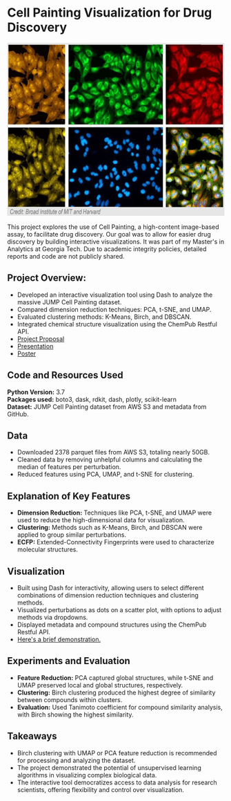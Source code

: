 # Cell Painting Visualization for Drug Discovery

<img src="https://github.com/mekz-data/drug_discovery/blob/main/images/cell_painting.png" height="400">

This project explores the use of Cell Painting, a high-content image-based assay, to facilitate drug discovery. Our goal was to allow for easier drug discovery by building interactive visualizations. It was part of my Master's in Analytics at Georgia Tech. Due to academic integrity policies, detailed reports and code are not publicly shared.    

## Project Overview:
- Developed an interactive visualization tool using Dash to analyze the massive JUMP Cell Painting dataset.
- Compared dimension reduction techniques: PCA, t-SNE, and UMAP.
- Evaluated clustering methods: K-Means, Birch, and DBSCAN.
- Integrated chemical structure visualization using the ChemPub Restful API.  
- [Project Proposal](https://youtu.be/wn6c_DhxlOo)    
- [Presentation](https://youtu.be/J4o2ygYiUPQ)
- [Poster](https://github.com/mekz-data/drug_discovery/blob/main/team093poster.pdf)

## Code and Resources Used
**Python Version:** 3.7  
**Packages used:** boto3, dask, rdkit, dash, plotly, scikit-learn        
**Dataset:** JUMP Cell Painting dataset from AWS S3 and metadata from GitHub.

## Data 
- Downloaded 2378 parquet files from AWS S3, totaling nearly 50GB.
- Cleaned data by removing unhelpful columns and calculating the median of features per perturbation.
- Reduced features using PCA, UMAP, and t-SNE for clustering.

## Explanation of Key Features
- **Dimension Reduction:** Techniques like PCA, t-SNE, and UMAP were used to reduce the high-dimensional data for visualization.
- **Clustering:** Methods such as K-Means, Birch, and DBSCAN were applied to group similar perturbations.
- **ECFP:** Extended-Connectivity Fingerprints were used to characterize molecular structures.

## Visualization
- Built using Dash for interactivity, allowing users to select different combinations of dimension reduction techniques and clustering methods.
- Visualized perturbations as dots on a scatter plot, with options to adjust methods via dropdowns.
- Displayed metadata and compound structures using the ChemPub Restful API.
- [Here's a brief demonstration.](https://youtu.be/TxNSQ6sGdgM?si=WDRbx3LQNWHFBXTL&t=43)

## Experiments and Evaluation
- **Feature Reduction:** PCA captured global structures, while t-SNE and UMAP preserved local and global structures, respectively.
- **Clustering:** Birch clustering produced the highest degree of similarity between compounds within clusters.
- **Evaluation:** Used Tanimoto coefficient for compound similarity analysis, with Birch showing the highest similarity.

## Takeaways
- Birch clustering with UMAP or PCA feature reduction is recommended for processing and analyzing the dataset.
- The project demonstrated the potential of unsupervised learning algorithms in visualizing complex biological data.
- The interactive tool democratizes access to data analysis for research scientists, offering flexibility and control over visualization.

